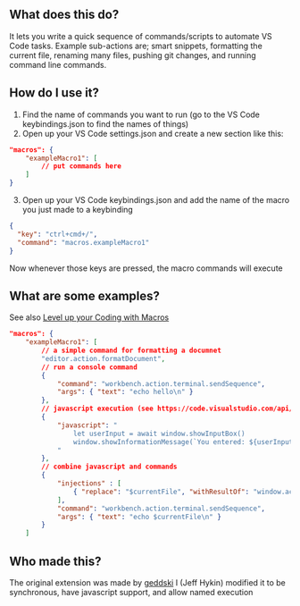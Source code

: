 ## What does this do?
It lets you write a quick sequence of commands/scripts to automate VS Code tasks.
Example sub-actions are; smart snippets, formatting the current file, renaming many files, pushing git changes, and running command line commands.

## How do I use it?
1. Find the name of commands you want to run (go to the VS Code keybindings.json to find the names of things)
2. Open up your VS Code settings.json and create a new section like this:
```json
"macros": {
    "exampleMacro1": [
        // put commands here
    ]
}
```
3. Open up your VS Code keybindings.json and add the name of the macro you just made to a keybinding
```json
{
  "key": "ctrl+cmd+/",
  "command": "macros.exampleMacro1"
}
```
Now whenever those keys are pressed, the macro commands will execute

## What are some examples?
See also [Level up your Coding with Macros](http://gedd.ski/post/level-up-coding-with-macros/) 
```json
"macros": {
    "exampleMacro1": [
        // a simple command for formatting a documnet
        "editor.action.formatDocument",
        // run a console command 
        {
            "command": "workbench.action.terminal.sendSequence",
            "args": { "text": "echo hello\n" }
        },
        // javascript execution (see https://code.visualstudio.com/api/extension-capabilities/common-capabilities)
        {
            "javascript": "
                let userInput = await window.showInputBox()
                window.showInformationMessage(`You entered: ${userInput}`)
            "
        },
        // combine javascript and commands
        {
            "injections" : [
                { "replace": "$currentFile", "withResultOf": "window.activeTextEditor.document.uri.fsPath" }
            ],
            "command": "workbench.action.terminal.sendSequence",
            "args": { "text": "echo $currentFile\n" }
        }
    ]
```

## Who made this?
The original extension was made by [geddski](http://gedd.ski)
I (Jeff Hykin) modified it to be synchronous, have javascript support, and allow named execution
